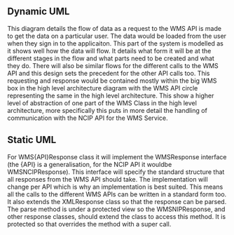 ## Dynamic UML
This diagram details the flow of data as a request to the WMS API is made to get the data on a particular user. The data would be loaded from the user when they sign in to the applicaiton. This part of the system is modelled as it shows well how the data will flow. It details what form it will be at the different stages in the flow and what parts need to be created and what they do. There will also be similar flows for the different calls to the WMS API and this design sets the precedent for the other API calls too. This requesting and response would be contained mostly within the big WMS box in the high level architecture diagram with the WMS API circle representing the same in the high level architecture. This show a higher level of abstraction of one part of the WMS Class in the high level architecture, more specifically this puts in more detail the handling of communication with the NCIP API for the WMS Service.  
  
## Static UML
For WMS{API}Response class it will implement the WMSResponse interface (the {API} is a generalisation, for the NCIP API it wouldbe WMSNCIPResponse). This interface will specify the standard structure that all responses from the WMS API should take. The implementation will change per API which is why an implementation is best suited. This means all the calls to the different WMS APIs can be written in a standard form too. It also extends the XMLResponse class so that the response can be parsed. The parse method is under a protected view so the WMSNIPResponse, and other response classes, should extend the class to access this method. It is protected so that overrides the method with a super call. 